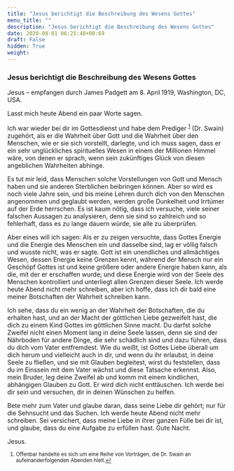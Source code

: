 ```yaml
---
title: "Jesus berichtigt die Beschreibung des Wesens Gottes"
menu_title: ""
description: "Jesus berichtigt die Beschreibung des Wesens Gottes"
date: 2020-08-01 06:25:48+00:69
draft: False
hidden: True
weight:
---
```

### Jesus berichtigt die Beschreibung des Wesens Gottes

Jesus – empfangen durch James Padgett am 8. April 1919, Washington, DC, USA.

Lasst mich heute Abend ein paar Worte sagen.

Ich war wieder bei dir im Gottesdienst und habe dem Prediger <sup id="a1">[1](#f1)</sup> (Dr. Swain) zugehört, als er die Wahrheit über Gott und die Wahrheit über den Menschen, wie er sie sich vorstellt, darlegte, und ich muss sagen, dass er ein sehr unglückliches spirituelles Wesen in einem der Millionen Himmel wäre, von denen er sprach, wenn sein zukünftiges Glück von diesen angeblichen Wahrheiten abhinge.

Es tut mir leid, dass Menschen solche Vorstellungen von Gott und Mensch haben und sie anderen Sterblichen beibringen können. Aber so wird es noch viele Jahre sein, und bis meine Lehren durch dich von den Menschen angenommen und geglaubt werden, werden große Dunkelheit und Irrtümer auf der Erde herrschen. Es ist kaum nötig, dass ich versuche, viele seiner falschen Aussagen zu analysieren, denn sie sind so zahlreich und so fehlerhaft, dass es zu lange dauern würde, sie alle zu überprüfen.

Aber eines will ich sagen: Als er zu zeigen versuchte, dass Gottes Energie und die Energie des Menschen ein und dasselbe sind, lag er völlig falsch und wusste nicht, was er sagte. Gott ist ein unendliches und allmächtiges Wesen, dessen Energie keine Grenzen kennt, während der Mensch nur ein Geschöpf Gottes ist und keine größere oder andere Energie haben kann, als die, mit der er erschaffen wurde; und diese Energie wird von der Seele des Menschen kontrolliert und unterliegt allen Grenzen dieser Seele. Ich werde heute Abend nicht mehr schreiben, aber ich hoffe, dass ich dir bald eine meiner Botschaften der Wahrheit schreiben kann.

Ich sehe, dass du ein wenig an der Wahrheit der Botschaften, die du erhalten hast, und an der Macht der göttlichen Liebe gezweifelt hast, die dich zu einem Kind Gottes im göttlichen Sinne macht. Du darfst solche Zweifel nicht einen Moment lang in deine Seele lassen, denn sie sind der Nährboden für andere Dinge, die sehr schädlich sind und dazu führen, dass du dich vom Vater entfremdest. Wie du weißt, ist Gottes Liebe überall um dich herum und vielleicht auch in dir, und wenn du ihr erlaubst, in deine Seele zu fließen, und sie mit Glauben begleitest, wirst du feststellen, dass du im Einssein mit dem Vater wächst und diese Tatsache erkennst. Also, mein Bruder, leg deine Zweifel ab und komm mit einem kindlichen, abhängigen Glauben zu Gott. Er wird dich nicht enttäuschen. Ich werde bei dir sein und versuchen, dir in deinen Wünschen zu helfen.

Bete mehr zum Vater und glaube daran, dass seine Liebe dir gehört; nur für die Sehnsucht und das Suchen. Ich werde heute Abend nicht mehr schreiben. Sei versichert, dass meine Liebe in ihrer ganzen Fülle bei dir ist, und glaube, dass du eine Aufgabe zu erfüllen hast. Gute Nacht.

Jesus.
<small>

1. <large id="f1"> Offenbar handelte es sich um eine Reihe von Vorträgen, die Dr. Swain an aufeinanderfolgenden Abenden hielt.[↩](#a1)
